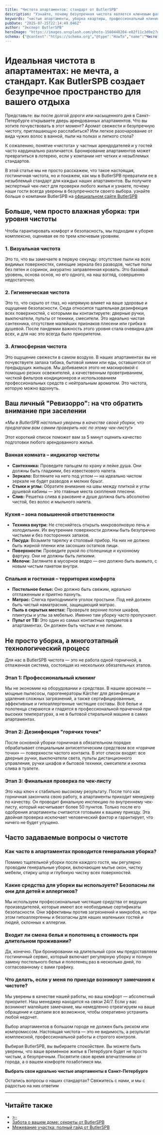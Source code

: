 ```yaml
---
title: "Чистота апартаментов: стандарт от ButlerSPB"
description: "Узнайте, почему безупречная чистота является ключевым фактором для получения высоких оценок от гостей. ButlerSPB делится стандартами профессиональной уборки."
keywords: "чистые апартаменты, уборка квартиры, профессиональный клининг, стандарты чистоты, ButlerSPB, аренда посуточно"
pubDate: "2025-07-25T22:14:49.046Z"
author: "Эксперт ButlerSPB"
heroImage: "https://images.unsplash.com/photo-1560448204-e02f11c3d0e2?q=80&w=2070&auto=format&fit=crop"
schema: {"@context":"https://schema.org","@type":"HowTo","name":"Чистота апартаментов: стандарт от ButlerSPB","description":"Узнайте, почему безупречная чистота является ключевым фактором для получения высоких оценок от гостей. ButlerSPB делится стандартами профессиональной уборки.","image":{"@type":"ImageObject","url":"https://images.unsplash.com/photo-1560448204-e02f11c3d0e2?q=80&w=2070&auto=format&fit=crop"},"aggregateRating":{"@type":"AggregateRating","ratingValue":"4.8","reviewCount":748,"bestRating":"5","worstRating":"1"},"publisher":{"@type":"Organization","name":"Блог ButlerSPB","logo":{"@type":"ImageObject","url":"https://butlerspb-blog.netlify.app/favicon.ico"}},"mainEntityOfPage":{"@type":"WebPage","@id":"https://butlerspb-blog.netlify.app/blog/chistye-apartamenty/"}}
---
```

# Идеальная чистота в апартаментах: не мечта, а стандарт. Как ButlerSPB создает безупречное пространство для вашего отдыха

Представьте: вы после долгой дороги или насыщенного дня в Санкт-Петербурге открываете дверь арендованных апартаментов. Что вы хотите почувствовать в этот момент? Аромат свежести и безупречную чистоту, приглашающую расслабиться? Или легкое разочарование от вида чужих волос в ванной, пыли на полках и липкого стола?

К сожалению, понятие «чистота» у частных арендодателей и у гостей часто кардинально различается. Бронирование апартаментов может превратиться в лотерею, если у компании нет четких и незыблемых стандартов.

В этой статье мы не просто расскажем, что такое настоящая, гостиничная чистота, но и покажем, как мы в ButlerSPB превратили ее в незыблемый стандарт для каждых наших апартаментов. Вы получите экспертный чек-лист для проверки любого жилья и узнаете, почему наши гости всегда уверены в безупречности своего выбора. узнайте больше о компании ButlerSPB на <a href="https://butlerspb.ru/o-nas" target="_blank" rel="nofollow">официальном сайте ButlerSPB</a>

## Больше, чем просто влажная уборка: три уровня чистоты

Чтобы гарантировать комфорт и безопасность, мы подходим к уборке комплексно, оценивая ее по трем ключевым уровням.

### 1. Визуальная чистота

Это то, что вы замечаете в первую секунду: отсутствие пыли на всех видимых поверхностях, сияющие зеркала без разводов, чистые полы без пятен и соринок, аккуратно заправленная кровать. Это базовый уровень, основа основ, но его одного, на наш взгляд, совершенно недостаточно.

### 2. Гигиеническая чистота

Это то, что скрыто от глаз, но напрямую влияет на ваше здоровье и ощущение безопасности. Сюда относится тщательная дезинфекция всех поверхностей, с которыми вы контактируете: дверные ручки, выключатели, пульты от техники, смесители. Это идеально чистая сантехника, отсутствие малейших признаков плесени или грибка в душевой. После пандемии важность этого уровня стала очевидна для всех, и для нас это всегда было приоритетом.

### 3. Атмосферная чистота

Это ощущение свежести в самом воздухе. В наших апартаментах вы не почувствуете запаха табака, бытовой химии или еды, оставшегося от предыдущих жильцов. Мы добиваемся этого не маскировкой с помощью резких освежителей, а качественным проветриванием, чисткой фильтров кондиционеров и использованием профессиональных средств с нейтральным ароматом. Это чистота, которую можно вдохнуть.

## Ваш личный "Ревизорро": на что обратить внимание при заселении

*«Мы в ButlerSPB настолько уверены в качестве своей уборки, что предлагаем вам самим проверить нас по этому чек-листу!»*

Этот короткий список поможет вам за 5 минут оценить качество подготовки любого арендованного жилья.

### Ванная комната – индикатор чистоты

*   **Сантехника:** Проведите пальцем по крану и лейке душа. Они должны быть гладкими, без известкового налета.
*   **Зеркало:** Взгляните на него под углом — на идеально чистом зеркале не будет разводов и мелких брызг.
*   **Стыки и углы:** Обратите внимание на швы между плиткой и углы душевой кабины — это главные места скопления плесени.
*   **Слив:** Решетка слива в раковине и душе должна быть абсолютно чистой, без волос и мыльного налета.

### Кухня – зона повышенной ответственности

*   **Техника внутри:** Не стесняйтесь открыть микроволновую печь и холодильник. Их внутренние поверхности должны быть безупречно чистыми и без посторонних запахов.
*   **Посуда:** Возьмите тарелку и столовый прибор. На них не должно быть жирной пленки или засохших остатков пищи.
*   **Поверхности:** Проведите рукой по столешнице и кухонному фартуку. Они не должны быть липкими.
*   **Мелочи:** Загляните в мусорное ведро — оно должно быть вымыто, с новым чистым пакетом внутри.

### Спальня и гостиная – территория комфорта

*   **Постельное белье:** Оно должно быть свежим, идеально отглаженным и приятно пахнуть.
*   **Матрас:** Слегка приподнимите уголок простыни. Под ней должен быть чистый наматрасник, защищающий матрас.
*   **Пыль в скрытых местах:** Проверьте верхние полки шкафов, плинтусы и углы за мебелью. Именно там уборку часто пропускают.
*   **Пульт от ТВ:** Это один из самых контактных предметов в апартаментах. Он должен быть чистым и не липким.

## Не просто уборка, а многоэтапный технологический процесс

Для нас в ButlerSPB чистота — это не работа одной горничной, а отлаженная система, состоящая из нескольких обязательных этапов.

### Этап 1: Профессиональный клининг

Мы не экономим на оборудовании и средствах. В нашем арсенале — мощные пылесосы, парогенераторы Kärcher для дезинфекции и удаления сложных загрязнений, а также сертифицированные, эффективные и гипоаллергенные чистящие составы. Всё белье и полотенца стираются и гладятся в профессиональной прачечной при высоких температурах, а не в бытовой стиральной машине в самих апартаментах.

### Этап 2: Дезинфекция "горячих точек"

После основной уборки горничная в обязательном порядке обрабатывает специальным антисептическим средством все «горячие точки» — поверхности частого контакта. В этот список входят: все дверные ручки, выключатели света, пульты дистанционного управления, ручки шкафов и бытовой техники, смесители и кнопка слива в туалете.

### Этап 3: Финальная проверка по чек-листу

Это наш ключ к стабильно высокому результату. После того как горничная закончила свою работу, в апартаменты приходит менеджер по качеству. Он проводит финальную инспекцию по внутреннему чек-листу, который насчитывает более 50 пунктов. Только после его одобрения апартаменты считаются готовыми к вашему приезду. Эта двойная проверка исключает человеческий фактор и гарантирует, что ничего не будет упущено.

## Часто задаваемые вопросы о чистоте

### Как часто в апартаментах проводится генеральная уборка?

Помимо тщательной уборки после каждого гостя, мы регулярно проводим генеральные уборки, включающие мытье окон, чистку мебели, стирку штор и глубокую чистку всех поверхностей.

### Какие средства для уборки вы используете? Безопасны ли они для детей и аллергиков?

Мы используем профессиональные чистящие средства от ведущих производителей, которые имеют все необходимые сертификаты безопасности. Они эффективны против загрязнений и микробов, но при этом гипоаллергенны и безопасны для наших маленьких гостей и людей, склонных к аллергии.

### Входит ли смена белья и полотенец в стоимость при длительном проживании?

Да, конечно. При бронировании на длительный срок мы предоставляем гостиничный сервис, который включает регулярную уборку и полную замену постельного белья и полотенец раз в несколько дней, по согласованному с вами графику.

### Что делать, если у меня по приезде возникнут замечания к чистоте?

Мы уверены в качестве нашей работы, но ваш комфорт — абсолютный приоритет. Наш менеджер находится на связи 24/7. Если у вас возникнет малейшее замечание, мы немедленно отреагируем на ваше обращение и сделаем все возможное, чтобы оперативно устранить любой недочет.

Выбор апартаментов в большом городе не должен быть риском или компромиссом. Настоящая чистота — это не видимость, а результат комплексной, профессиональной работы и строгого контроля.

Выбирая ButlerSPB, вы выбираете спокойствие. Вы можете быть уверены, что ваше временное жилье в Петербурге будет не просто чистым, а безупречным. Посвятите свое время впечатлениям от города, а о вашем комфорте позаботимся мы.

**Выбрать свои идеально чистые апартаменты в Санкт-Петербурге**

Остались вопросы о наших стандартах? Свяжитесь с нами, и мы с радостью на них ответим

---

## Читайте также

*   [>-](/blog/kak-zafiksirovat-vse-nedostatki-do-podpisaniya-dogovora/)
*   [Забота о вашем доме: секреты от ButlerSPB](/blog/zabota-o/)
*   [Межевание участка: полный гайд от ButlerSPB](/blog/mezhevanie-uchastka/)


